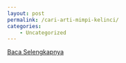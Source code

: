 ```yaml
---
layout: post
permalink: /cari-arti-mimpi-kelinci/
categories:
    - Uncategorized
---
```


[Baca Selengkapnya](/07)